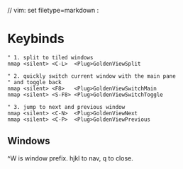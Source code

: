 // vim: set filetype=markdown :

# Keybinds

    " 1. split to tiled windows
    nmap <silent> <C-L>  <Plug>GoldenViewSplit
    
    " 2. quickly switch current window with the main pane
    " and toggle back
    nmap <silent> <F8>   <Plug>GoldenViewSwitchMain
    nmap <silent> <S-F8> <Plug>GoldenViewSwitchToggle
    
    " 3. jump to next and previous window
    nmap <silent> <C-N>  <Plug>GoldenViewNext
    nmap <silent> <C-P>  <Plug>GoldenViewPrevious

## Windows

^W is window prefix. hjkl to nav, q to close.
